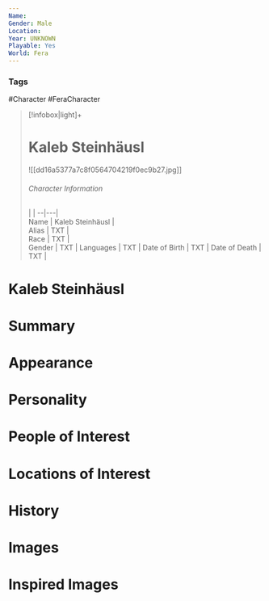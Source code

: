 ```yaml
---
Name: 
Gender: Male
Location: 
Year: UNKNOWN
Playable: Yes
World: Fera
---
```


### Tags
#Character #FeraCharacter 

> [!infobox|light]+  
> # Kaleb Steinhäusl  
> ![[dd16a5377a7c8f0564704219f0ec9b27.jpg]]
> ###### Character Information
>  |   |
> --|---|  
> Name | Kaleb Steinhäusl |  
> Alias | TXT |  
> Race | TXT |  
> Gender | TXT |
> Languages | TXT |
> Date of Birth | TXT |
> Date of Death | TXT |

# Kaleb Steinhäusl

# Summary

# Appearance

# Personality

# People of Interest

# Locations of Interest

# History

# Images

# Inspired Images
